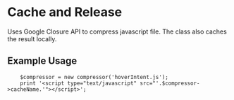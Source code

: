 Cache and Release
=================

Uses Google Closure API to compress javascript file.  The class also caches the result locally.


## Example Usage

````
	$compressor = new compressor('hoverIntent.js');
	print '<script type="text/javascript" src="'.$compressor->cacheName.'"></script>';
````